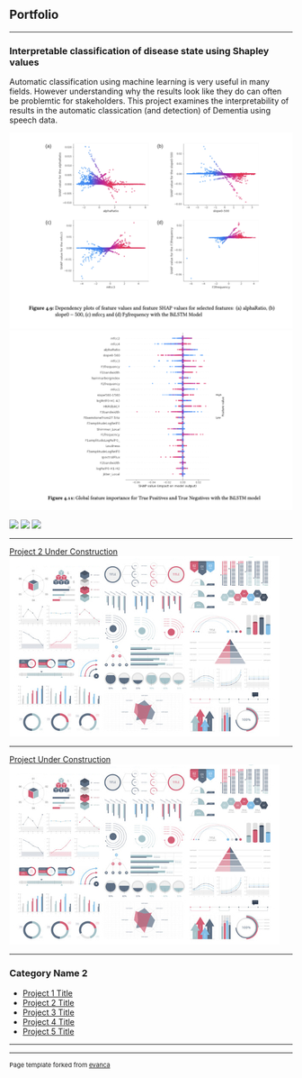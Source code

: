 ## Portfolio

---

### Interpretable classification of disease state using Shapley values 

Automatic classification using machine learning is very useful in many fields. However understanding why the results look like they do can often be problemtic for stakeholders. This project examines the interpretability of results in the automatic classication (and detection) of Dementia using speech data.

<img src="images/example_dependency.png?raw=true"/>

<img src="images/example_features.png?raw=true"/>

[![](https://img.shields.io/badge/Python-white?logo=Python)](#) 
[![](https://img.shields.io/badge/PyTorch-white?logo=pytorch)](#) 
[![](https://img.shields.io/badge/SHAP-white?logo=SHAP)](#)

---
[Project 2 Under Construction](/pdf/sample_presentation.pdf)
<img src="images/dummy_thumbnail.jpg?raw=true"/>

---
[Project Under Construction](http://example.com/)
<img src="images/dummy_thumbnail.jpg?raw=true"/>

---

### Category Name 2

- [Project 1 Title](http://example.com/)
- [Project 2 Title](http://example.com/)
- [Project 3 Title](http://example.com/)
- [Project 4 Title](http://example.com/)
- [Project 5 Title](http://example.com/)

---




---
<p style="font-size:11px">Page template forked from <a href="https://github.com/evanca/quick-portfolio">evanca</a></p>
<!-- Remove above link if you don't want to attibute -->
